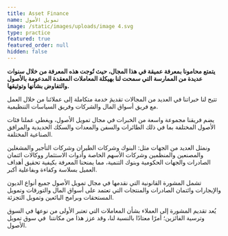 ```yaml
---
title: Asset Finance
name: تمويل الأصول
image: /static/images/uploads/image 4.svg
type: practice
featured: true
featured_order: null
hidden: false
---
```

**يتمتع محامونا بمعرفة عميقة في هذا المجال، حيث تُوجت هذه المعرفة من خلال سنوات عديدة من الممارسة التي سمحت لنا بهيكلة المعاملات المعقدة المدعومة بالأصول والتفاوض بشأنها وتوثيقها.**

تتيح لنا خبراتنا في العديد من المجالات تقديمَ خدمة متكاملة إلى عملائنا من خلال العمل مع فريق أسواق المال والشركات وفريق السياسات التنظيمية.

يضم فريقنا مجموعة واسعة من الخبرات في مجال تمويل الأصول، ويغطي عملنا فئات الأصول المختلفة بما في ذلك الطائرات والسفن والمعدات والسكك الحديدية والمرافق الصناعية المختلفة.

ونمثل العديد من الجهات مثل: البنوك وشركات الطيران وشركات التأجير والمشغلين والمصنعين والمنظمين وشركات الأسهم الخاصة وأدوات الاستثمار ووكالات ائتمان الصادرات والجهات الحكومية وبنوك التنمية، مما يمنحنا المعرفة بكيفية تحقيق أهداف العميل بسلاسة وكفاءة وبفاعلية أكبر.

تشمل المشورة القانونية التي نقدمها في مجال تمويل الأصول جميع أنواع الديون والإيجارات وائتمان الصادرات والمنتجات التي تعتمد على أسواق المال والتورقات وتمويل المستحقات وبرامج البائعين وتمويل التجزئة.

يُعد تقديم المشورة إلى العملاء بشأن المعاملات التي تعتبر الأولى من نوعها في السوق وترسية الفائزين؛ أمرًا معتادًا بالنسبة لنا، وقد عزز هذا من مكانتنا  في سوق تمويل الأصول.
